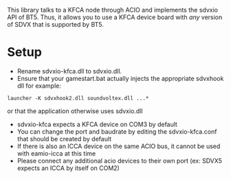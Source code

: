 This library talks to a KFCA node through ACIO and implements the sdvxio API of BT5. Thus, it allows
you to use a KFCA device board with *any* version of SDVX that is supported by BT5.

# Setup

- Rename sdvxio-kfca.dll to sdvxio.dll.
- Ensure that your gamestart.bat actually injects the appropriate sdvxhook dll for example:

```
launcher -K sdvxhook2.dll soundvoltex.dll ...*
```

or that the application otherwise uses sdvxio.dll

- sdvxio-kfca expects a KFCA device on COM3 by default
- You can change the port and baudrate by editing the sdvxio-kfca.conf that should be created by
  default
- If there is also an ICCA device on the same ACIO bus, it cannot be used with eamio-icca at this
  time
- Please connect any additional acio devices to their own port (ex: SDVX5 expects an ICCA by itself
  on COM2)
